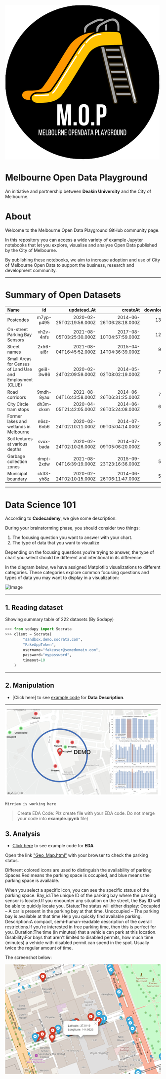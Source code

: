 ![Image](/images/mop-black.png)

**Melbourne Open Data Playground**
==================================

An initiative and partnership between __Deakin University__ and the City of Melbourne.

# About

Welcome to the Melbourne Open Data Playground GitHub community page.

In this repository you can access a wide variety of example Jupyter notebooks that let you explore, visualise and analyse Open Data published by the City of Melbourne.

By publishing these notebooks, we aim to increase adoption and use of City of Melbourne Open Data to support the business, research and development community. 

---


Summary of Open Datasets
=====



| Name  | id |  updatead_At  |createAt |downloadCount |
| :---        |    :----:   |          ---: |       ---: |       ---: |
Postcodes|m7yp-p495|2020-02-25T02:19:56.000Z|2014-06-26T06:28:18.000Z|13530346
On-street Parking Bay Sensors|vh2v-4nfs|2021-08-05T03:25:30.000Z|2017-08-10T04:57:59.000Z|12074388
Street names|2x56-ai8r|2021-08-04T16:45:52.000Z|2015-04-14T04:36:39.000Z|9808179
Small Areas for Census of Land Use and Employment (CLUE)|gei8-3w86|2020-02-24T02:09:59.000Z|2014-05-02T08:02:19.000Z|7362378
Road corridors|9mdh-8yau|2021-08-04T16:43:58.000Z|2014-06-26T06:31:25.000Z|7206912
City Circle tram stops|dh3m-ckxm|2020-04-05T21:42:05.000Z|2014-06-26T05:24:08.000Z|6644363
Former lakes and wetlands in Melbourne|n6sz-6nb6|2020-02-24T02:10:11.000Z|2014-07-09T05:04:14.000Z|5564262
Soil textures at various depths|svux-bada|2020-02-24T02:10:26.000Z|2014-07-09T05:06:20.000Z|5415168
Garbage collection zones|dmpt-2xdw|2021-08-04T16:39:19.000Z|2015-09-23T23:16:36.000Z|5049596
Municipal boundary|ck33-yh8z|2020-02-24T02:10:15.000Z|2014-06-26T06:11:47.000Z|5013334

---

Data Science 101
=======================

According to __Codecademy__, we give some description:

During your brainstorming phase, you should consider two things:

1. The focusing question you want to answer with your chart.
2. The type of data that you want to visualize
   
Depending on the focusing questions you’re trying to answer, the type of chart you select should be different and intentional in its difference. 

In the diagram below, we have assigned Matplotlib visualizations to different categories. These categories explore common focusing questions and types of data you may want to display in a visualization:

![Image](https://content.codecademy.com/programs/dataviz-python/unit-3/pickachart.svg?sanitize=true)



---




## 1. Reading dataset



Showing summary table of 222 datasets (By Sodapy)




```python
>>> from sodapy import Socrata
>>> client = Socrata(
        "sandbox.demo.socrata.com",
        "FakeAppToken",
        username="fakeuser@somedomain.com",
        password="mypassword",
        timeout=10
    )
```




---
## 2. Manipulation

* [Click here] to see [example code](/T2_2021/Jason/UsingSodapyandBuildingETL.ipynb) for **Data Description**.


---

![image](/images/demo.png)

`Mirriam is working here`

>Create EDA Code:
Plz create file with your EDA code.
Do not merge your code into **example.ipynb** file)



## 3. Analysis  

* [Click here](/T2_2021/Jason/UsingSodapyandBuildingETL.ipynb) to see example code for **EDA**

Open the link ["Geo_Map.html"](/T2_2021/Miriam/images/Geo_Map.html) with your browser to check the parking status. 

Different colored icons are used to distinguish the availability of parking Spaces.Red means the parking space is occupied, and blue means the parking space is available. 

When you select a specific icon, you can see the specific status of the parking space.
Bay_id:The unique ID of the parking bay where the parking sensor is located.If you encounter any situation on the street, the Bay ID will be able to quickly locate you.
Status:The status will either display: Occupied – A car is present in the parking bay at that time. Unoccupied – The parking bay is available at that time.Help you quickly find available parking.
Description:A compact, semi-human-readable description of the overall restrictions.If you're interested in free parking time, then this is perfect for you.
Duration:The time (in minutes) that a vehicle can park at this location.
Disability:For bays that aren't limited to disabled permits, how much time (minutes) a vehicle with disabled permit can spend in the spot. Usually twice the regular amount of time.

The screenshot below:

![image](/images/geo.PNG)


